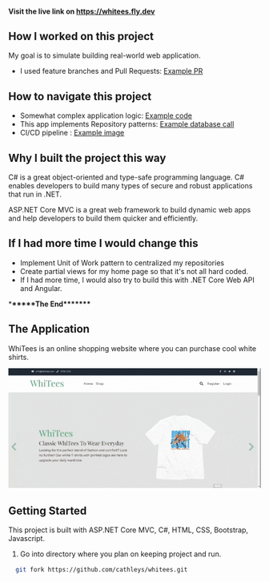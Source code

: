 #### Visit the live link on **https://whitees.fly.dev**

## How I worked on this project

My goal is to simulate building real-world web application.

- I used feature branches and Pull Requests: [Example PR](https://github.com/cathleys/whitees/pull/7)

## How to navigate this project

- Somewhat complex application logic: [Example code](https://github.com/cathleys/whitees/blob/order-page/Repositories/ShoppingCart.cs)
- This app implements Repository patterns: [Example database call](https://github.com/cathleys/whitees/blob/order-page/Repositories/ShirtRepository.cs)
- CI/CD pipeline : [Example image](wwwroot/assets/img/cd.JPG)

## Why I built the project this way

C# is a great object-oriented and type-safe programming language. C# enables developers to build many types of secure and robust applications that run in .NET.

ASP.NET Core MVC is a great web framework to build dynamic web apps and help developers to build them quicker and efficiently.

## If I had more time I would change this

- Implement Unit of Work pattern to centralized my repositories
- Create partial views for my home page so that it's not all hard coded.
- If I had more time, I would also try to build this with .NET Core Web API and Angular.

\***\*\*\*\*\***The End\***\*\*\*\*\*\***

## The Application

WhiTees is an online shopping website where you can purchase cool white shirts.

![The running application](wwwroot/assets/img/whitees.gif)

## Getting Started

This project is built with ASP.NET Core MVC, C#, HTML, CSS, Bootstrap, Javascript.

1. Go into directory where you plan on keeping project and run.

```bash
  git fork https://github.com/cathleys/whitees.git
```
